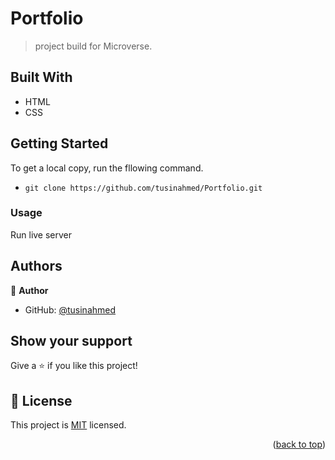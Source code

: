 # Portfolio

> project build for Microverse.

## Built With

- HTML
- CSS

## Getting Started

To get a local copy, run the fllowing command.

- `git clone https://github.com/tusinahmed/Portfolio.git`

### Usage

Run live server

## Authors

👤 **Author**

- GitHub: [@tusinahmed](https://github.com/tusinahmed)

## Show your support

Give a ⭐️ if you like this project!

## 📝 License <a name="license"></a>

This project is [MIT](./MIT.md) licensed.

<p align="right">(<a href="#readme-top">back to top</a>)</p>
